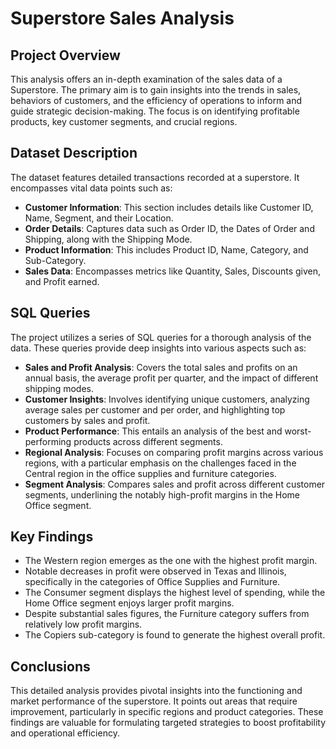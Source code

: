 # Superstore Sales Analysis

## Project Overview
This analysis offers an in-depth examination of the sales data of a Superstore. The primary aim is to gain insights into the trends in sales, behaviors of customers, and the efficiency of operations to inform and guide strategic decision-making. The focus is on identifying profitable products, key customer segments, and crucial regions.

## Dataset Description
The dataset features detailed transactions recorded at a superstore. It encompasses vital data points such as:

- **Customer Information**: This section includes details like Customer ID, Name, Segment, and their Location.
- **Order Details**: Captures data such as Order ID, the Dates of Order and Shipping, along with the Shipping Mode.
- **Product Information**: This includes Product ID, Name, Category, and Sub-Category.
- **Sales Data**: Encompasses metrics like Quantity, Sales, Discounts given, and Profit earned.

## SQL Queries
The project utilizes a series of SQL queries for a thorough analysis of the data. These queries provide deep insights into various aspects such as:

- **Sales and Profit Analysis**: Covers the total sales and profits on an annual basis, the average profit per quarter, and the impact of different shipping modes.
- **Customer Insights**: Involves identifying unique customers, analyzing average sales per customer and per order, and highlighting top customers by sales and profit.
- **Product Performance**: This entails an analysis of the best and worst-performing products across different segments.
- **Regional Analysis**: Focuses on comparing profit margins across various regions, with a particular emphasis on the challenges faced in the Central region in the office supplies and furniture categories.
- **Segment Analysis**: Compares sales and profit across different customer segments, underlining the notably high-profit margins in the Home Office segment.

## Key Findings
- The Western region emerges as the one with the highest profit margin.
- Notable decreases in profit were observed in Texas and Illinois, specifically in the categories of Office Supplies and Furniture.
- The Consumer segment displays the highest level of spending, while the Home Office segment enjoys larger profit margins.
- Despite substantial sales figures, the Furniture category suffers from relatively low profit margins.
- The Copiers sub-category is found to generate the highest overall profit.

## Conclusions
This detailed analysis provides pivotal insights into the functioning and market performance of the superstore. It points out areas that require improvement, particularly in specific regions and product categories. These findings are valuable for formulating targeted strategies to boost profitability and operational efficiency.
